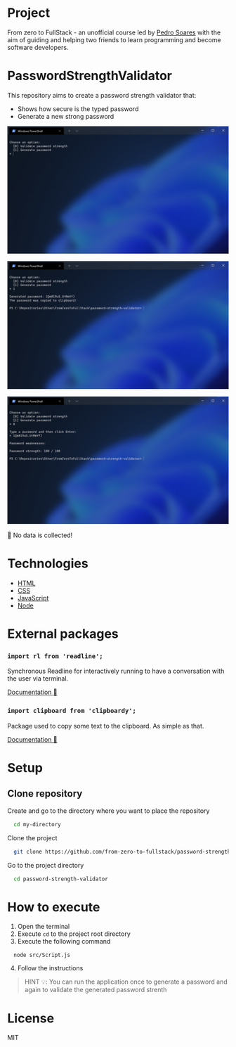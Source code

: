 # Project

From zero to FullStack - an unofficial course led by [Pedro Soares](https://github.com/pncsoares) with the aim of guiding and helping two friends to learn programming and become software developers.

# PasswordStrengthValidator

This repository aims to create a password strength validator that:
- Shows how secure is the typed password
- Generate a new strong password

![menu](./images/menu.png)

![generated password](./images/generated-password.png)

![password strength](./images/password-strength.png)

🙈 No data is collected!

# Technologies
- [HTML](https://developer.mozilla.org/en-US/docs/Web/HTML)
- [CSS](https://developer.mozilla.org/en-US/docs/Web/CSS)
- [JavaScript](https://developer.mozilla.org/en-US/docs/Web/JavaScript)
- [Node](https://nodejs.org/en/docs/)

# External packages

### `import rl from 'readline';`

Synchronous Readline for interactively running to have a conversation with the user via terminal.

[Documentation 📄](https://nodejs.org/api/readline.html)

### `import clipboard from 'clipboardy';`

Package used to copy some text to the clipboard. As simple as that.

[Documentation 📄](https://github.com/sindresorhus/clipboardy)

# Setup

## Clone repository

Create and go to the directory where you want to place the repository

```bash
  cd my-directory
```

Clone the project

```bash
  git clone https://github.com/from-zero-to-fullstack/password-strength-validator.git
```

Go to the project directory

```bash
  cd password-strength-validator
```

# How to execute

1. Open the terminal
2. Execute `cd` to the project root directory
3. Execute the following command
```
  node src/Script.js
```
4. Follow the instructions

> HINT 💡: You can run the application once to generate a password and again to validate the generated password strenth

# License

MIT